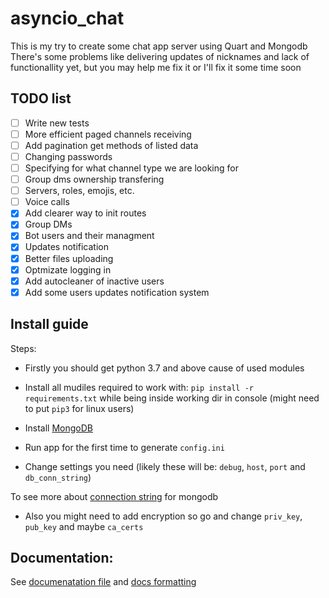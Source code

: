 # asyncio_chat

This is my try to create some chat app server using Quart and Mongodb  
There's some problems like delivering updates of nicknames and lack of functionallity yet, but you may help me fix it or I'll fix it some time soon  

## TODO list

- [ ] Write new tests
- [ ] More efficient paged channels receiving
- [ ] Add pagination get methods of listed data
- [ ] Changing passwords
- [ ] Specifying for what channel type we are looking for
- [ ] Group dms ownership transfering
- [ ] Servers, roles, emojis, etc.
- [ ] Voice calls
- [x] Add clearer way to init routes
- [x] Group DMs
- [x] Bot users and their managment
- [x] Updates notification
- [x] Better files uploading
- [x] Optmizate logging in
- [x] Add autocleaner of inactive users
- [x] Add some users updates notification system

## Install guide

Steps:

- Firstly you should get python 3.7 and above cause of used modules

- Install all mudiles required to work with: `pip install -r requirements.txt` while being inside working dir in console (might need to put `pip3` for linux users)

- Install [MongoDB](https://www.mongodb.com/try/download/community)

- Run app for the first time to generate `config.ini`

- Change settings you need (likely these will be: `debug`, `host`, `port` and `db_conn_string`)

To see more about [connection string](https://docs.mongodb.com/manual/reference/connection-string/) for mongodb

- Also you might need to add encryption so go and change `priv_key`, `pub_key` and maybe `ca_certs`

## Documentation:

See [documenatation file](/Docs.md) and [docs formatting](/Docs_format.md)

